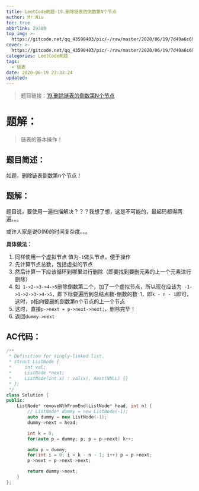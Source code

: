 ```yaml
---
title: LeetCode刷题-19.删除链表的倒数第N个节点
author: Mr.Niu
toc: true
abbrlink: 29380
top_img: >-
  https://gitcode.net/qq_43590403/pic/-/raw/master/2020/06/19/7d49a6c699d55e139247be551281b761.png
cover: >-
  https://gitcode.net/qq_43590403/pic/-/raw/master/2020/06/19/7d49a6c699d55e139247be551281b761.png
categories: LeetCode刷题
tags:
  - 链表
date: 2020-06-19 22:33:24
updated:
---
```












> 题目链接：[19.删除链表的倒数第N个节点](https://leetcode-cn.com/problems/remove-nth-node-from-end-of-list/)



# 题解：



> 链表的基本操作！



## 题目简述：

如题，删除链表倒数第n个节点！

## 题解：

题目说，要使用一遍扫描解决？？？我想了想，这是不可能的，最起码都得两遍。。。



或许人家是说O(N)的时间复杂度。。。



**具体做法：**

1. 同样使用一个虚拟节点 值为`-1`做头节点，便于操作
2. 先计算节点总数，包括虚拟的节点
3. 然后计算一下应该循环到哪里进行删除（即要找到要删元素的上一个元素进行删除）
4. 如` 1->2->3->4->5`删除倒数第二个，加了一个虚拟节点，所以现在应该为` -1->1->2->3->4->5`，即下标要遍历到总结点数-倒数的数-1，即`k - n - 1`即可，这时，p指向要删的倒数第n个节点的上一个节点
5. 这时，直接`p->next = p->next->next;`，删除完毕！
6. 返回`dummy->next`



## AC代码：



```c++
/**
 * Definition for singly-linked list.
 * struct ListNode {
 *     int val;
 *     ListNode *next;
 *     ListNode(int x) : val(x), next(NULL) {}
 * };
 */
class Solution {
public:
    ListNode* removeNthFromEnd(ListNode* head, int n) {
        // ListNode* dummy = new ListNode(-1);
        auto dummy = new ListNode(-1);
        dummy->next = head;

        int k = 0;
        for(auto p = dummy; p; p = p->next) k++;

        auto p = dummy;
        for(int i = 0; i < k - n - 1; i++) p = p->next;
        p->next = p->next->next;

        return dummy->next;
    }
};
```



